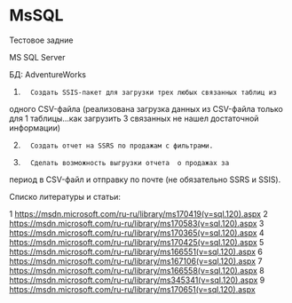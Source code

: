 # MsSQL

Тестовое задние

MS SQL Server

БД: AdventureWorks

1.       Создать SSIS-пакет для загрузки трех любых связанных таблиц из
одного CSV-файла
(реализована загрузка данных из CSV-файла только для 1 таблицы...как загрузить 3 связанных не нашел достаточной информации)

2.       Создать отчет на SSRS по продажам с фильтрами.

3.       Сделать возможность выгрузки отчета  о продажах за 
период в CSV-файл и отправку по почте (не обязательно SSRS и SSIS).

Списко литературы и статьи:

1 https://msdn.microsoft.com/ru-ru/library/ms170419(v=sql.120).aspx
2 https://msdn.microsoft.com/ru-ru/library/ms170583(v=sql.120).aspx
3 https://msdn.microsoft.com/ru-ru/library/ms170365(v=sql.120).aspx
4 https://msdn.microsoft.com/ru-ru/library/ms170425(v=sql.120).aspx
5 https://msdn.microsoft.com/ru-ru/library/ms166551(v=sql.120).aspx
6 https://msdn.microsoft.com/ru-ru/library/ms167106(v=sql.120).aspx
7 https://msdn.microsoft.com/ru-ru/library/ms166558(v=sql.120).aspx
8 https://msdn.microsoft.com/ru-ru/library/ms345341(v=sql.120).aspx
9 https://msdn.microsoft.com/ru-ru/library/ms170651(v=sql.120).aspx
